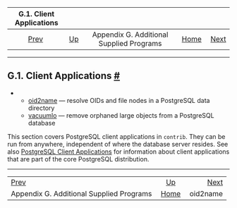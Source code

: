 <!--?xml version="1.0" encoding="UTF-8" standalone="no"?-->

|                        G.1. Client Applications                       |                                                                    |                                          |                                                       |                                   |
| :-------------------------------------------------------------------: | :----------------------------------------------------------------- | :--------------------------------------: | ----------------------------------------------------: | --------------------------------: |
| [Prev](contrib-prog.html "Appendix G. Additional Supplied Programs")  | [Up](contrib-prog.html "Appendix G. Additional Supplied Programs") | Appendix G. Additional Supplied Programs | [Home](index.html "PostgreSQL 17devel Documentation") |  [Next](oid2name.html "oid2name") |

***

## G.1. Client Applications [#](#CONTRIB-PROG-CLIENT)

*   *   [oid2name](oid2name.html) — resolve OIDs and file nodes in a PostgreSQL data directory
    *   [vacuumlo](vacuumlo.html) — remove orphaned large objects from a PostgreSQL database

This section covers PostgreSQL client applications in `contrib`. They can be run from anywhere, independent of where the database server resides. See also [PostgreSQL Client Applications](reference-client.html "PostgreSQL Client Applications") for information about client applications that are part of the core PostgreSQL distribution.

***

|                                                                       |                                                                    |                                   |
| :-------------------------------------------------------------------- | :----------------------------------------------------------------: | --------------------------------: |
| [Prev](contrib-prog.html "Appendix G. Additional Supplied Programs")  | [Up](contrib-prog.html "Appendix G. Additional Supplied Programs") |  [Next](oid2name.html "oid2name") |
| Appendix G. Additional Supplied Programs                              |        [Home](index.html "PostgreSQL 17devel Documentation")       |                          oid2name |
